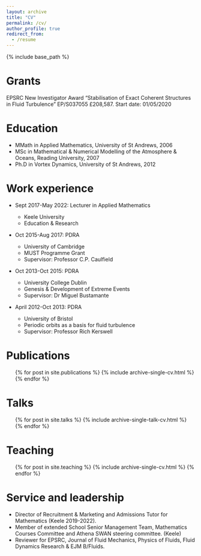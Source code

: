 ```yaml
---
layout: archive
title: "CV"
permalink: /cv/
author_profile: true
redirect_from:
  - /resume
---
```


{% include base_path %}

Grants
======
EPSRC New Investigator Award “Stabilisation of Exact Coherent Structures in Fluid Turbulence” EP/S037055 £208,587. Start date: 01/05/2020

Education
======
* MMath in Applied Mathematics, University of St Andrews, 2006
* MSc in Mathematical & Numerical Modelling of the Atmosphere & Oceans, Reading University, 2007
* Ph.D in Vortex Dynamics, University of St Andrews, 2012

Work experience
======
* Sept 2017-May 2022: Lecturer in Applied Mathematics
  * Keele University
  * Education & Research

* Oct 2015-Aug 2017: PDRA
  * University of Cambridge
  * MUST Programme Grant
  * Supervisor: Professor C.P. Caulfield

* Oct 2013-Oct 2015: PDRA
  * University College Dublin
  * Genesis & Development of Extreme Events
  * Supervisor: Dr Miguel Bustamante

* April 2012-Oct 2013: PDRA
  * University of Bristol
  * Periodic orbits as a basis for fluid turbulence
  * Supervisor: Professor Rich Kerswell
  
Publications
======
  <ul>{% for post in site.publications %}
    {% include archive-single-cv.html %}
  {% endfor %}</ul>
  
Talks
======
  <ul>{% for post in site.talks %}
    {% include archive-single-talk-cv.html %}
  {% endfor %}</ul>
  
Teaching
======
  <ul>{% for post in site.teaching %}
    {% include archive-single-cv.html %}
  {% endfor %}</ul>
  
Service and leadership
======

* Director of Recruitment & Marketing and Admissions Tutor for Mathematics (Keele 2019-2022).
* Member of extended School Senior Management Team, Mathematics Courses Committee and Athena SWAN steering committee. (Keele)
* Reviewer for EPSRC, Journal of Fluid Mechanics, Physics of Fluids, Fluid Dynamics Research & EJM B/Fluids.

